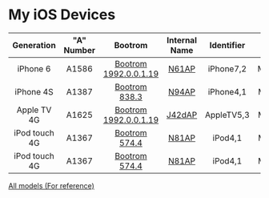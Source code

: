# My iOS Devices


| Generation    | "A" Number | Bootrom                 | Internal Name | Identifier | Model | iOS   |
|:-------------:|:----------:|:-----------------------:|:-------------:|:----------:|:-----:|:-----:|
| iPhone 6      | A1586      | [Bootrom 1992.0.0.1.19] | [N61AP]       | iPhone7,2  | MG4H2 | 9.3   |
| iPhone 4S     | A1387      | [Bootrom 838.3]         | [N94AP]       | iPhone4,1  | MD239 | 7.1.2 |
| Apple TV 4G   | A1625      | [Bootrom 1992.0.0.1.19] | [J42dAP]      | AppleTV5,3 | MGY52 | 9.2   |
| iPod touch 4G | A1367      | [Bootrom 574.4]         | [N81AP]       | iPod4,1    | MD057 | 6.1   |
| iPod touch 4G | A1367      | [Bootrom 574.4]         | [N81AP]       | iPod4,1    | MC540 | 6.1.3 |


[All models (For reference)](https://www.theiphonewiki.com/wiki/Models)

[Bootrom 1992.0.0.1.19]: https://www.theiphonewiki.com/wiki/Bootrom_1992.0.0.1.19
[Bootrom 838.3]: https://www.theiphonewiki.com/wiki/Bootrom_838.3
[Bootrom 574.4]: https://www.theiphonewiki.com/wiki/Bootrom_574.4

[N61AP]: https://www.theiphonewiki.com/wiki/N61AP
[N94AP]: https://www.theiphonewiki.com/wiki/N94AP
[J42dAP]: https://www.theiphonewiki.com/wiki/J42dAP
[N81AP]: https://www.theiphonewiki.com/wiki/N81AP
